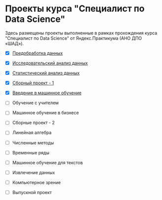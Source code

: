 # Проекты курса "Специалист по Data Science"

Здесь размещены проекты выполненные в рамках прохождения курса "Специалист по Data Science" от Яндекс.Практикума (АНО ДПО «ШАД»).

- [x] [Предобработка данных](https://github.com/Femt0S/yandex_praktikum/tree/main/01_preprocessing)
- [x] [Исследовательский анализ данных](https://github.com/Femt0S/yandex_praktikum/tree/main/02_exploratory_data_analysis)
- [x] [Статистический анализ данных](https://github.com/Femt0S/yandex_praktikum/tree/main/03_Statistical)
- [x] [Сборный проект - 1](https://github.com/Femt0S/yandex_praktikum/tree/main/04_First_combined)
- [x] [Введение в машинное обучение](https://github.com/Femt0S/yandex_praktikum/tree/main/05_intro_ML)
- [ ] Обучение с учителем
- [ ] Машинное обучение в бизнесе
- [ ] Сборные проект - 2
- [ ] Линейная алгебра
- [ ] Численные методы
- [ ] Временные ряды
- [ ] Машинное обучение для текстов
- [ ] Извлечение данных
- [ ] Компьютерное зрение
- [ ] Выпускной проект

